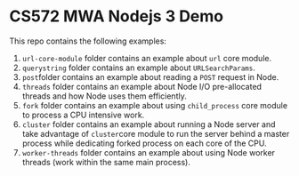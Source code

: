 # CS572 MWA Nodejs 3 Demo  
This repo contains the following examples:  
1. `url-core-module` folder contains an example about `url` core module.
2. `querystring` folder contains an example about `URLSearchParams`.
3. `post`folder contains an example about reading a `POST` request in Node.
4. `threads` folder contains an example about Node I/O pre-allocated threads and how Node uses them efficiently.
5. `fork` folder contains an example about using `child_process` core module to process a CPU intensive work.
5. `cluster` folder contains an example about running a Node server and take advantage of `cluster`core module to run the server behind a master process while dedicating forked process on each core of the CPU.
5. `worker-threads` folder contains an example about using Node worker threads (work within the same main process).
